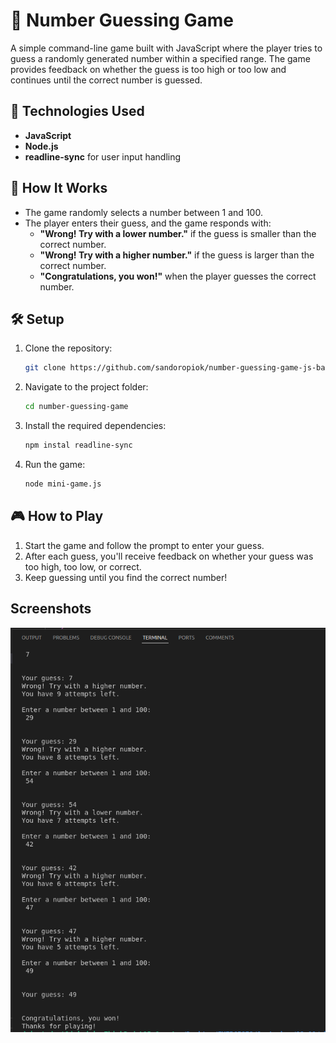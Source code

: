# 🎯 Number Guessing Game

A simple command-line game built with JavaScript where the player tries to guess a randomly generated number within a specified range. The game provides feedback on whether the guess is too high or too low and continues until the correct number is guessed.

## 🔧 Technologies Used
- **JavaScript**
- **Node.js**
- **readline-sync** for user input handling

## 🚀 How It Works

- The game randomly selects a number between 1 and 100.
- The player enters their guess, and the game responds with:
  - **"Wrong! Try with a lower number."** if the guess is smaller than the correct number.
  - **"Wrong! Try with a higher number."** if the guess is larger than the correct number.
  - **"Congratulations, you won!"** when the player guesses the correct number.

## 🛠️ Setup

1. Clone the repository:
   ```bash
   git clone https://github.com/sandoropiok/number-guessing-game-js-basic.git
   ```
2. Navigate to the project folder:
   ```bash
   cd number-guessing-game
   ```
3. Install the required dependencies:
   ```bash
   npm instal readline-sync
   ```
4. Run the game:
   ```bash
   node mini-game.js
   ```

## 🎮 How to Play

1. Start the game and follow the prompt to enter your guess.
2. After each guess, you'll receive feedback on whether your guess was too high, too low, or correct.
3. Keep guessing until you find the correct number!

## Screenshots

![number-guessing-game](./Screnshots/Screenshot%20from%202024-09-21%2013-50-30.png)